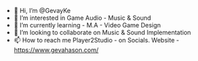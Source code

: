 - 👋 Hi, I’m @GevayKe
- 👀 I’m interested in Game Audio - Music & Sound
- 🌱 I’m currently learning - M.A - Video Game Design
- 💞️ I’m looking to collaborate on Music & Sound Implementation
- 📫 How to reach me Player2Studio - on Socials. Website - https://www.gevahason.com/

<!---
GevayKe/GevayKe is a ✨ special ✨ repository because its `README.md` (this file) appears on your GitHub profile.
You can click the Preview link to take a look at your changes.
--->
